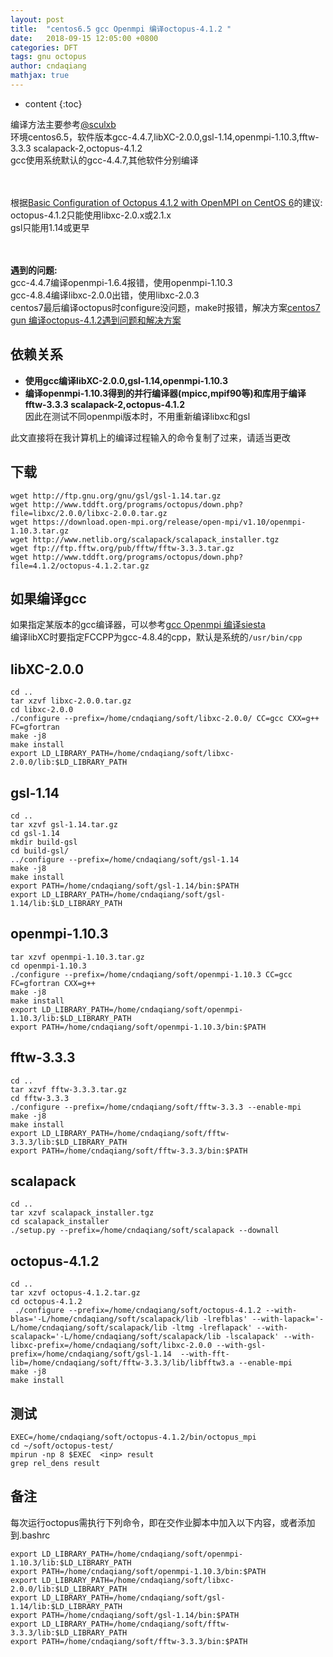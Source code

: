 ```yaml
---
layout: post
title:  "centos6.5 gcc Openmpi 编译octopus-4.1.2 "
date:   2018-09-15 12:05:00 +0800
categories: DFT
tags: gnu octopus
author: cndaqiang
mathjax: true
---
```

* content
{:toc}

编译方法主要参考[@sculxb](https://www.zybuluo.com/sculxb/note/987446#octopus%E5%AE%89%E8%A3%85-%E7%AE%97%E7%9B%98)<br>
环境centos6.5，软件版本gcc-4.4.7,libXC-2.0.0,gsl-1.14,openmpi-1.10.3,fftw-3.3.3 scalapack-2,octopus-4.1.2<br>
gcc使用系统默认的gcc-4.4.7,其他软件分别编译





<br> <br>
根据[Basic Configuration of Octopus 4.1.2 with OpenMPI on CentOS 6](https://linuxcluster.wordpress.com/2015/03/25/basic-configuration-of-octopus-4-1-2-with-openmpi-on-centos-6/)的建议:<br>
octopus-4.1.2只能使用libxc-2.0.x或2.1.x<br>
gsl只能用1.14或更早<br><br>


<br>**遇到的问题:**<br>
gcc-4.4.7编译openmpi-1.6.4报错，使用openmpi-1.10.3<br>
gcc-4.8.4编译libxc-2.0.0出错，使用libxc-2.0.3<br>
centos7最后编译octopus时configure没问题，make时报错，解决方案[centos7 gun 编译octopus-4.1.2遇到问题和解决方案](/2018/09/18/centos7-octopus-4.1.2/)

## 依赖关系
- **使用gcc编译libXC-2.0.0,gsl-1.14,openmpi-1.10.3**<br>
- **编译openmpi-1.10.3得到的并行编译器(mpicc,mpif90等)和库用于编译fftw-3.3.3 scalapack-2,octopus-4.1.2**<br>
因此在测试不同openmpi版本时，不用重新编译libxc和gsl



此文直接将在我计算机上的编译过程输入的命令复制了过来，请适当更改

## 下载

```
wget http://ftp.gnu.org/gnu/gsl/gsl-1.14.tar.gz
wget http://www.tddft.org/programs/octopus/down.php?file=libxc/2.0.0/libxc-2.0.0.tar.gz
wget https://download.open-mpi.org/release/open-mpi/v1.10/openmpi-1.10.3.tar.gz
wget http://www.netlib.org/scalapack/scalapack_installer.tgz
wget ftp://ftp.fftw.org/pub/fftw/fftw-3.3.3.tar.gz
wget http://www.tddft.org/programs/octopus/down.php?file=4.1.2/octopus-4.1.2.tar.gz
```

## 如果编译gcc

如果指定某版本的gcc编译器，可以参考[gcc Openmpi 编译siesta](/2018/09/12/gun-openmpi-siesta/)<br>
编译libXC时要指定FCCPP为gcc-4.8.4的cpp，默认是系统的`/usr/bin/cpp`

## libXC-2.0.0
```
cd ..
tar xzvf libxc-2.0.0.tar.gz 
cd libxc-2.0.0
./configure --prefix=/home/cndaqiang/soft/libxc-2.0.0/ CC=gcc CXX=g++ FC=gfortran
make -j8
make install
export LD_LIBRARY_PATH=/home/cndaqiang/soft/libxc-2.0.0/lib:$LD_LIBRARY_PATH
```

## gsl-1.14

```
cd ..
tar xzvf gsl-1.14.tar.gz 
cd gsl-1.14
mkdir build-gsl
cd build-gsl/
../configure --prefix=/home/cndaqiang/soft/gsl-1.14
make -j8
make install
export PATH=/home/cndaqiang/soft/gsl-1.14/bin:$PATH
export LD_LIBRARY_PATH=/home/cndaqiang/soft/gsl-1.14/lib:$LD_LIBRARY_PATH
```

## openmpi-1.10.3
```
tar xzvf openmpi-1.10.3.tar.gz 
cd openmpi-1.10.3
./configure --prefix=/home/cndaqiang/soft/openmpi-1.10.3 CC=gcc FC=gfortran CXX=g++
make -j8
make install
export LD_LIBRARY_PATH=/home/cndaqiang/soft/openmpi-1.10.3/lib:$LD_LIBRARY_PATH
export PATH=/home/cndaqiang/soft/openmpi-1.10.3/bin:$PATH
```

## fftw-3.3.3

```
cd ..
tar xzvf fftw-3.3.3.tar.gz 
cd fftw-3.3.3
./configure --prefix=/home/cndaqiang/soft/fftw-3.3.3 --enable-mpi
make -j8
make install
export LD_LIBRARY_PATH=/home/cndaqiang/soft/fftw-3.3.3/lib:$LD_LIBRARY_PATH
export PATH=/home/cndaqiang/soft/fftw-3.3.3/bin:$PATH
```

## scalapack

```
cd ..
tar xzvf scalapack_installer.tgz 
cd scalapack_installer
./setup.py --prefix=/home/cndaqiang/soft/scalapack --downall
```

## octopus-4.1.2
```
cd ..
tar xzvf octopus-4.1.2.tar.gz 
cd octopus-4.1.2
 ./configure --prefix=/home/cndaqiang/soft/octopus-4.1.2 --with-blas='-L/home/cndaqiang/soft/scalapack/lib -lrefblas' --with-lapack='-L/home/cndaqiang/soft/scalapack/lib -ltmg -lreflapack' --with-scalapack='-L/home/cndaqiang/soft/scalapack/lib -lscalapack' --with-libxc-prefix=/home/cndaqiang/soft/libxc-2.0.0 --with-gsl-prefix=/home/cndaqiang/soft/gsl-1.14  --with-fft-lib=/home/cndaqiang/soft/fftw-3.3.3/lib/libfftw3.a --enable-mpi
make -j8
make install
```

## 测试
```
EXEC=/home/cndaqiang/soft/octopus-4.1.2/bin/octopus_mpi 
cd ~/soft/octopus-test/
mpirun -np 8 $EXEC  <inp> result
grep rel_dens result
```

## 备注
每次运行octopus需执行下列命令，即在交作业脚本中加入以下内容，或者添加到.bashrc
```
export LD_LIBRARY_PATH=/home/cndaqiang/soft/openmpi-1.10.3/lib:$LD_LIBRARY_PATH
export PATH=/home/cndaqiang/soft/openmpi-1.10.3/bin:$PATH
export LD_LIBRARY_PATH=/home/cndaqiang/soft/libxc-2.0.0/lib:$LD_LIBRARY_PATH
export LD_LIBRARY_PATH=/home/cndaqiang/soft/gsl-1.14/lib:$LD_LIBRARY_PATH
export PATH=/home/cndaqiang/soft/gsl-1.14/bin:$PATH
export LD_LIBRARY_PATH=/home/cndaqiang/soft/fftw-3.3.3/lib:$LD_LIBRARY_PATH
export PATH=/home/cndaqiang/soft/fftw-3.3.3/bin:$PATH
```

